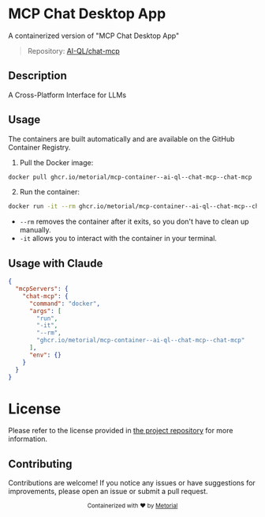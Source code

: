 
# MCP Chat Desktop App

A containerized version of "MCP Chat Desktop App"

> Repository: [AI-QL/chat-mcp](https://github.com/AI-QL/chat-mcp)

## Description

A Cross-Platform Interface for LLMs


## Usage

The containers are built automatically and are available on the GitHub Container Registry.

1. Pull the Docker image:

```bash
docker pull ghcr.io/metorial/mcp-container--ai-ql--chat-mcp--chat-mcp
```

2. Run the container:

```bash
docker run -it --rm ghcr.io/metorial/mcp-container--ai-ql--chat-mcp--chat-mcp 
```

- `--rm` removes the container after it exits, so you don't have to clean up manually.
- `-it` allows you to interact with the container in your terminal.



## Usage with Claude

```json
{
  "mcpServers": {
    "chat-mcp": {
      "command": "docker",
      "args": [
        "run",
        "-it",
        "--rm",
        "ghcr.io/metorial/mcp-container--ai-ql--chat-mcp--chat-mcp"
      ],
      "env": {}
    }
  }
}
```

# License

Please refer to the license provided in [the project repository](https://github.com/AI-QL/chat-mcp) for more information.

## Contributing

Contributions are welcome! If you notice any issues or have suggestions for improvements, please open an issue or submit a pull request.

<div align="center">
  <sub>Containerized with ❤️ by <a href="https://metorial.com">Metorial</a></sub>
</div>
  